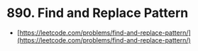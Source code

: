 # 890. Find and Replace Pattern

- [https://leetcode.com/problems/find-and-replace-pattern/](https://leetcode.com/problems/find-and-replace-pattern/)
